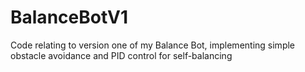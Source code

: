 # BalanceBotV1
Code relating to version one of my Balance Bot, implementing simple obstacle avoidance and PID control for self-balancing
